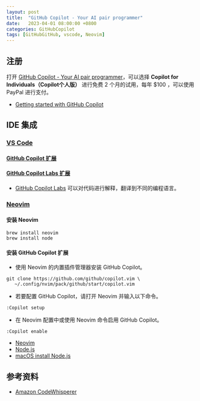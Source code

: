 ```yaml
---
layout: post
title:  "GitHub Copilot - Your AI pair programmer"
date:   2023-04-01 08:00:00 +0800
categories: GitHubCopilot
tags: [GitHubGitHub, vscode, Neovim]
---
```


## 注册

打开 [GitHub Copilot - Your AI pair programmer](https://github.com/features/copilot)，可以选择 **Copilot for Individuals（Copilot个人版）** 进行免费 2 个月的试用，每年 $100 ，可以使用 PayPal 进行支付。

* [Getting started with GitHub Copilot](https://docs.github.com/zh/copilot/getting-started-with-github-copilot)

## IDE 集成
### [VS Code](https://docs.github.com/zh/copilot/getting-started-with-github-copilot?tool=vscode)
#### [GitHub Copilot 扩展](https://marketplace.visualstudio.com/items?itemName=GitHub.copilot)
#### [GitHub Copilot Labs 扩展](https://marketplace.visualstudio.com/items?itemName=GitHub.copilot-labs)
* [GitHub Copilot Labs](https://githubnext.com/projects/copilot-labs/) 可以对代码进行解释，翻译到不同的编程语言。

### [Neovim](https://docs.github.com/zh/copilot/getting-started-with-github-copilot?tool=neovim)
#### 安装 Neovim
```shell
brew install neovim
brew install node
```

#### 安装 GitHub Copilot 扩展
* 使用 Neovim 的内置插件管理器安装 GitHub Copilot。
```shell
git clone https://github.com/github/copilot.vim \
   ~/.config/nvim/pack/github/start/copilot.vim
```

* 若要配置 GitHub Copilot，请打开 Neovim 并输入以下命令。
```
:Copilot setup
```

* 在 Neovim 配置中或使用 Neovim 命令启用 GitHub Copilot。
```
:Copilot enable
```

* [Neovim](https://github.com/neovim/neovim)
* [Node.js](https://nodejs.org/en)
* [macOS install Node.js](https://nodejs.org/en/download/package-manager#macos)

## 参考资料
* [Amazon CodeWhisperer](https://aws.amazon.com/cn/codewhisperer/)

